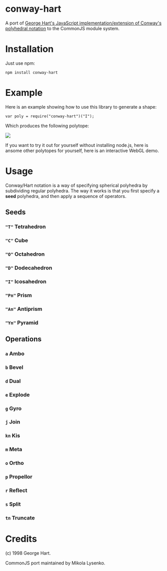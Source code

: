 conway-hart
===========
A port of [George Hart's JavaScript implementation/extension of Conway's polyhedral notation](http://www.georgehart.com/virtual-polyhedra/conway_notation.html) to the CommonJS module system.

Installation
============
Just use npm:

    npm install conway-hart
    
Example
=======
Here is an example showing how to use this library to generate a shape:

    var poly = require("conway-hart")("I");
    
Which produces the following polytope:

![](image)

If you want to try it out for yourself without installing node.js, here is ansome other polytopes for yourself, here is an interactive WebGL demo.

Usage
=====
Conway/Hart notation is a way of specifying spherical polyhedra by subdividing regular polyhedra.  The way it works is that you first specify a **seed** polyhedra, and then apply a sequence of operators.

Seeds
-----

### `"T"` Tetrahedron

### `"C"` Cube

### `"O"` Octahedron

### `"D"` Dodecahedron

### `"I"` Icosahedron

### `"Pn"` Prism

### `"An"` Antiprism

### `"Yn"` Pyramid


Operations
----------

### `a` Ambo

### `b` Bevel

### `d` Dual

### `e` Explode

### `g` Gyro

### `j` Join

### `kn` Kis

### `m` Meta

### `o` Ortho

### `p` Propellor

### `r` Reflect

### `s` Split

### `tn` Truncate


Credits
=======
(c) 1998 George Hart.

CommonJS port maintained by Mikola Lysenko.
